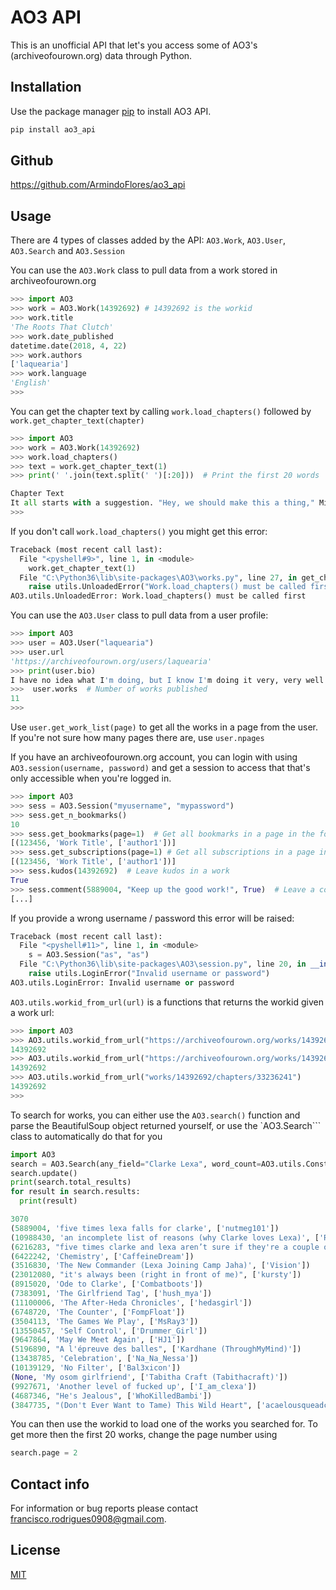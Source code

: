 # AO3 API

This is an unofficial API that let's you access some of AO3's (archiveofourown.org) data through Python.

## Installation

Use the package manager [pip](https://pip.pypa.io/en/stable/) to install AO3 API.

```bash
pip install ao3_api
```

## Github

https://github.com/ArmindoFlores/ao3_api


## Usage

There are 4 types of classes added by the API: ```AO3.Work```, ```AO3.User```, ```AO3.Search``` and ```AO3.Session```


You can use the ```AO3.Work``` class to pull data from a work stored in archiveofourown.org

```python
>>> import AO3
>>> work = AO3.Work(14392692) # 14392692 is the workid
>>> work.title
'The Roots That Clutch'
>>> work.date_published
datetime.date(2018, 4, 22)
>>> work.authors
['laquearia']
>>> work.language
'English'
>>> 
```

You can get the chapter text by calling ```work.load_chapters()``` followed by ```work.get_chapter_text(chapter)```

```python
>>> import AO3
>>> work = AO3.Work(14392692)
>>> work.load_chapters()
>>> text = work.get_chapter_text(1)
>>> print(' '.join(text.split(' ')[:20]))  # Print the first 20 words

Chapter Text
It all starts with a suggestion. "Hey, we should make this a thing," Midoriya says one day, out of the
>>> 
```

If you don't call ```work.load_chapters()``` you might get this error:
```python
Traceback (most recent call last):
  File "<pyshell#9>", line 1, in <module>
    work.get_chapter_text(1)
  File "C:\Python36\lib\site-packages\AO3\works.py", line 27, in get_chapter_text
    raise utils.UnloadedError("Work.load_chapters() must be called first")
AO3.utils.UnloadedError: Work.load_chapters() must be called first
```

You can use the ```AO3.User``` class to pull data from a user profile:

```python
>>> import AO3
>>> user = AO3.User("laquearia")
>>> user.url
'https://archiveofourown.org/users/laquearia'
>>> print(user.bio)
I have no idea what I'm doing, but I know I'm doing it very, very well.  (Artist, 23, in love with tea. Check out my shit.)NOTE: I am known for my angst. Read my things with caution and a box of tissues.
>>>  user.works  # Number of works published
11
>>>
```

Use ```user.get_work_list(page)``` to get all the works in a page from the user. If you're not sure how many pages there are, use ```user.npages```


If you have an archiveofourown.org account, you can login with using ```AO3.session(username, password)``` and get a session to access that that's only accessible when you're logged in.

```python
>>> import AO3
>>> sess = AO3.Session("myusername", "mypassword")
>>> sess.get_n_bookmarks()
10
>>> sess.get_bookmarks(page=1)  # Get all bookmarks in a page in the format (id, 'work title', ['author1', 'author2'])
[(123456, 'Work Title', ['author1'])]
>>> sess.get_subscriptions(page=1) # Get all subscriptions in a page in the format (id, 'work title', ['author1', 'author2'])
[(123456, 'Work Title', ['author1'])]
>>> sess.kudos(14392692)  # Leave kudos in a work
True
>>> sess.comment(5889004, "Keep up the good work!", True)  # Leave a comment
[...]
```

If you provide a wrong username / password this error will be raised:

```python
Traceback (most recent call last):
  File "<pyshell#11>", line 1, in <module>
    s = AO3.Session("as", "as")
  File "C:\Python36\lib\site-packages\AO3\session.py", line 20, in __init__
    raise utils.LoginError("Invalid username or password")
AO3.utils.LoginError: Invalid username or password
```

```AO3.utils.workid_from_url(url)``` is a functions that returns the workid given a work url:

```python
>>> import AO3
>>> AO3.utils.workid_from_url("https://archiveofourown.org/works/14392692/chapters/33236241")
14392692
>>> AO3.utils.workid_from_url("https://archiveofourown.org/works/14392692")
14392692
>>> AO3.utils.workid_from_url("works/14392692/chapters/33236241")
14392692
>>>
```

To search for works, you can either use the `AO3.search()` function and parse the BeautifulSoup object returned yourself, or use the `AO3.Search``` class to automatically do that for you

```python
import AO3
search = AO3.Search(any_field="Clarke Lexa", word_count=AO3.utils.Constraint(5000, 15000))
search.update()
print(search.total_results)
for result in search.results:
  print(result)
```

```python
3070
(5889004, 'five times lexa falls for clarke', ['nutmeg101'])
(10988430, 'an incomplete list of reasons (why Clarke loves Lexa)', ['RaeDMagdon'])
(6216283, "five times clarke and lexa aren’t sure if they're a couple or not", ['nutmeg101'])
(6422242, 'Chemistry', ['CaffeineDream'])
(3516830, 'The New Commander (Lexa Joining Camp Jaha)', ['Vision'])
(23012080, "it's always been (right in front of me)", ['kursty'])
(8915020, 'Ode to Clarke', ['Combatboots'])
(7383091, 'The Girlfriend Tag', ['hush_mya'])
(11100006, 'The After-Heda Chronicles', ['hedasgirl'])
(6748720, 'The Counter', ['FompFloat'])
(3504113, 'The Games We Play', ['MsRay3'])
(13550457, 'Self Control', ['Drummer_Girl'])
(9647864, 'May We Meet Again', ['HJ1'])
(5196890, "A l'épreuve des balles", ['Kardhane (ThroughMyMind)'])
(13438785, 'Celebration', ['Na_Na_Nessa'])
(10139129, 'No Filter', ['Bal3xicon'])
(None, 'My osom girlfriend', ['Tabitha Craft (Tabithacraft)'])
(9927671, 'Another level of fucked up', ['I_am_clexa'])
(4687346, "He's Jealous", ['WhoKilledBambi'])
(3847735, "(Don't Ever Want to Tame) This Wild Heart", ['acaelousqueadcentrum'])
```

You can then use the workid to load one of the works you searched for. To get more then the first 20 works, change the page number using 
```python
search.page = 2
```


## Contact info

For information or bug reports please contact francisco.rodrigues0908@gmail.com.


## License
[MIT](https://choosealicense.com/licenses/mit/)